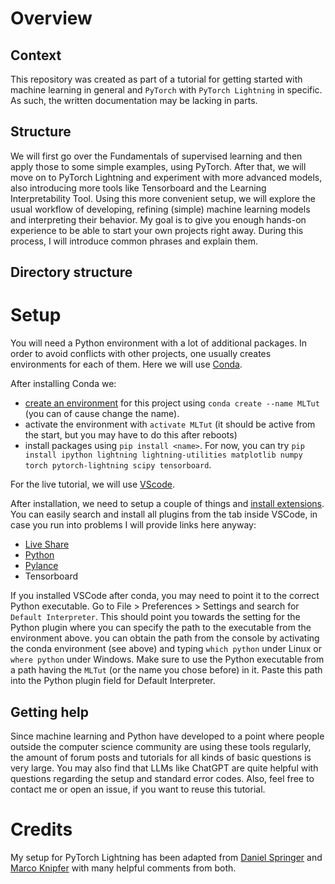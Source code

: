# Overview

## Context

This repository was created as part of a tutorial for getting started with machine learning in general and `PyTorch` with `PyTorch Lightning` in specific.
As such, the written documentation may be lacking in parts.

## Structure

We will first go over the Fundamentals of supervised learning and then apply those to some simple examples, using PyTorch.
After that, we will move on to PyTorch Lightning and experiment with more advanced models, also introducing more tools like Tensorboard and the Learning Interpretability Tool.
Using this more convenient setup, we will explore the usual workflow of developing, refining (simple) machine learning models and interpreting their behavior.
My goal is to give you enough hands-on experience to be able to start your own projects right away.
During this process, I will introduce common phrases and explain them.

## Directory structure

# Setup

You will need a Python environment with a lot of additional packages.
In order to avoid conflicts with other projects, one usually creates environments for each of them.
Here we will use [Conda](https://conda.io/projects/conda/en/latest/index.html).

After installing Conda we:
 - [create an environment](https://conda.io/projects/conda/en/latest/user-guide/tasks/manage-environments.html) for this project using `conda create --name MLTut` (you can of cause change the name).
 - activate the environment with `activate MLTut` (it should be active from the start, but you may have to do this after reboots)
 - install packages using `pip install <name>`. For now, you can try `pip install ipython lightning lightning-utilities matplotlib numpy torch pytorch-lightning scipy tensorboard`.

For the live tutorial, we will use [VScode](https://code.visualstudio.com/Download).

After installation, we need to setup a couple of things and [install extensions](https://code.visualstudio.com/docs/editor/extension-marketplace).
You can easily search and install all plugins from the tab inside VSCode, in case you run into problems I will provide links here anyway:

 - [Live Share](https://code.visualstudio.com/learn/collaboration/live-share)
 - [Python](https://code.visualstudio.com/docs/languages/python)
 - [Pylance](https://marketplace.visualstudio.com/items?itemName=ms-python.vscode-pylance)
 - Tensorboard

If you installed VSCode after conda, you may need to point it to the correct Python executable. 
Go to File > Preferences > Settings and search for `Default Interpreter`. 
This should point you towards the setting for the Python plugin where you can specify the path to the executable from the environment above.
you can obtain the path from the console by activating the conda environment (see above) and typing `which python` under Linux or `where python` under Windows.
Make sure to use the Python executable from a path having the `MLTut` (or the name you chose before) in it.
Paste this path into the Python plugin field for Default Interpreter.

## Getting help

Since machine learning and Python have developed to a point where people outside the computer science community are using these tools regularly, the amount of forum posts and tutorials for all kinds of basic questions is very large.
You may also find that LLMs like ChatGPT are quite helpful with questions regarding the setup and standard error codes.
Also, feel free to contact me or open an issue, if you want to reuse this tutorial.

# Credits

My setup for PyTorch Lightning has been adapted from [Daniel Springer](https://github.com/DanielSpringer/LuttingerWard_from_ML) and [Marco Knipfer](https://github.com/BoGGoG/PyTorchLightningTemplate) with many helpful comments from both.